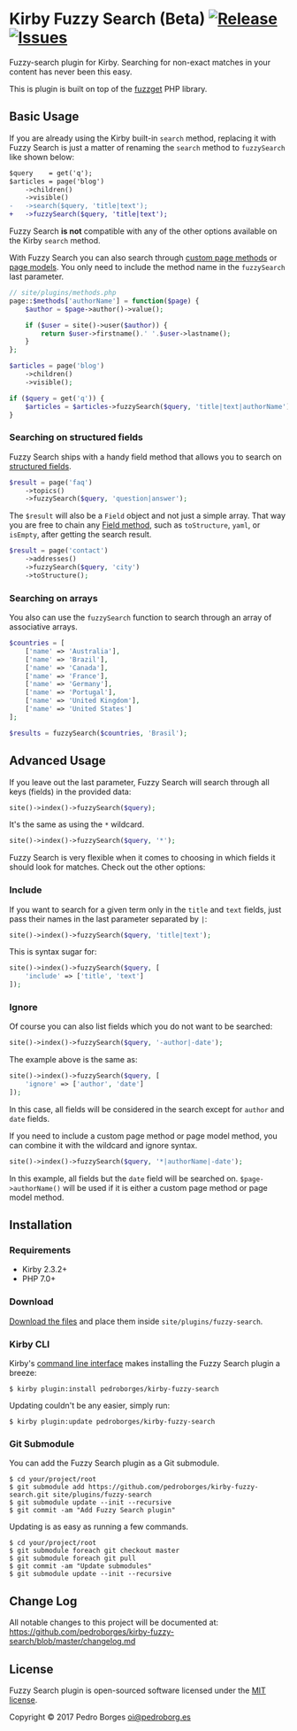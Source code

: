 # Kirby Fuzzy Search (Beta) [![Release](https://img.shields.io/github/release/pedroborges/kirby-fuzzy-search.svg)](https://github.com/pedroborges/kirby-fuzzy-search/releases) [![Issues](https://img.shields.io/github/issues/pedroborges/kirby-fuzzy-search.svg)](https://github.com/pedroborges/kirby-fuzzy-search/issues)

Fuzzy-search plugin for Kirby. Searching for non-exact matches in your content has never been this easy.

This is plugin is built on top of the [fuzzget](https://github.com/kevinfiol/fuzzget) PHP library.

## Basic Usage
If you are already using the Kirby built-in `search` method, replacing it with Fuzzy Search is just a matter of renaming the `search` method to `fuzzySearch` like shown below:

```diff
$query    = get('q');
$articles = page('blog')
    ->children()
    ->visible()
-   ->search($query, 'title|text');
+   ->fuzzySearch($query, 'title|text');
```

Fuzzy Search **is not** compatible with any of the other options available on the Kirby `search` method.

With Fuzzy Search you can also search through [custom page methods](https://getkirby.com/docs/developer-guide/objects/page) or [page models](https://getkirby.com/docs/developer-guide/advanced/models). You only need to include the method name in the `fuzzySearch` last parameter.

```php
// site/plugins/methods.php
page::$methods['authorName'] = function($page) {
    $author = $page->author()->value();

    if ($user = site()->user($author)) {
        return $user->firstname().' '.$user->lastname();
    }
};
```

```php
$articles = page('blog')
    ->children()
    ->visible();

if ($query = get('q')) {
    $articles = $articles->fuzzySearch($query, 'title|text|authorName');
}
```

### Searching on structured fields
Fuzzy Search ships with a handy field method that allows you to search on [structured fields](https://getkirby.com/docs/cookbook/structured-field-content).

```php
$result = page('faq')
    ->topics()
    ->fuzzySearch($query, 'question|answer');
```

The `$result` will also be a `Field` object and not just a simple array. That way you are free to chain any [Field method](https://getkirby.com/docs/cheatsheet#field-methods), such as `toStructure`, `yaml`, or `isEmpty`, after getting the search result.

```php
$result = page('contact')
    ->addresses()
    ->fuzzySearch($query, 'city')
    ->toStructure();
```

### Searching on arrays
You also can use the `fuzzySearch` function to search through an array of associative arrays.

```php
$countries = [
    ['name' => 'Australia'],
    ['name' => 'Brazil'],
    ['name' => 'Canada'],
    ['name' => 'France'],
    ['name' => 'Germany'],
    ['name' => 'Portugal'],
    ['name' => 'United Kingdom'],
    ['name' => 'United States']
];

$results = fuzzySearch($countries, 'Brasil');
```

## Advanced Usage
If you leave out the last parameter, Fuzzy Search will search through all keys (fields) in the provided data:

```php
site()->index()->fuzzySearch($query);
```

It's the same as using the `*` wildcard.

```php
site()->index()->fuzzySearch($query, '*');
```

Fuzzy Search is very flexible when it comes to choosing in which fields it should look for matches. Check out the other options:

### Include
If you want to search for a given term only in the `title` and `text` fields, just pass their names in the last parameter separated by `|`:

```php
site()->index()->fuzzySearch($query, 'title|text');
```

This is syntax sugar for:

```php
site()->index()->fuzzySearch($query, [
    'include' => ['title', 'text']
]);
```

### Ignore
Of course you can also list fields which you do not want to be searched:

```php
site()->index()->fuzzySearch($query, '-author|-date');
```

The example above is the same as:

```php
site()->index()->fuzzySearch($query, [
    'ignore' => ['author', 'date']
]);
```

In this case, all fields will be considered in the search except for `author` and `date` fields.

If you need to include a custom page method or page model method, you can combine it with the wildcard and ignore syntax.

```php
site()->index()->fuzzySearch($query, '*|authorName|-date');
```

In this example, all fields but the `date` field will be searched on. `$page->authorName()` will be used if it is either a custom page method or page model method.

## Installation

### Requirements
- Kirby 2.3.2+
- PHP 7.0+

### Download
[Download the files](https://github.com/pedroborges/kirby-fuzzy-search/archive/master.zip) and place them inside `site/plugins/fuzzy-search`.

### Kirby CLI
Kirby's [command line interface](https://github.com/getkirby/cli) makes installing the Fuzzy Search plugin a breeze:

    $ kirby plugin:install pedroborges/kirby-fuzzy-search

Updating couldn't be any easier, simply run:

    $ kirby plugin:update pedroborges/kirby-fuzzy-search

### Git Submodule
You can add the Fuzzy Search plugin as a Git submodule.

    $ cd your/project/root
    $ git submodule add https://github.com/pedroborges/kirby-fuzzy-search.git site/plugins/fuzzy-search
    $ git submodule update --init --recursive
    $ git commit -am "Add Fuzzy Search plugin"

Updating is as easy as running a few commands.

    $ cd your/project/root
    $ git submodule foreach git checkout master
    $ git submodule foreach git pull
    $ git commit -am "Update submodules"
    $ git submodule update --init --recursive

## Change Log
All notable changes to this project will be documented at: <https://github.com/pedroborges/kirby-fuzzy-search/blob/master/changelog.md>

## License
Fuzzy Search plugin is open-sourced software licensed under the [MIT license](http://www.opensource.org/licenses/mit-license.php).

Copyright © 2017 Pedro Borges <oi@pedroborg.es>
